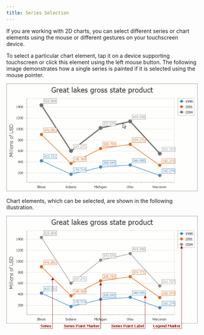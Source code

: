 ```yaml
---
title: Series Selection
---
```

If you are working with 2D charts, you can select different series or chart elements using the mouse or different gestures on your touchscreen device.

To select a particular chart element, tap it on a device supporting touchscreen or click this element using the left mouse button. The following image demonstrates how a single series is painted if it is selected using the mouse pointer.

![EndUser_Selection_Series](../../images/Img118764.png)

Chart elements, which can be selected, are shown in the following illustration.

![EndUser_ChartControl_Selectable](../../images/Img118765.png)